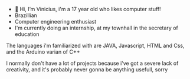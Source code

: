 - 👋 Hi, I’m Vinicius, i'm a 17 year old who likes computer stuff!
- Brazillian
- Computer engineering enthusiast
- I'm currently doing an internship, at my townhall in the secretary of education

The languages i'm familiarized with are JAVA, Javascript, HTML and Css, and the Arduino varian of C++

I normally don't have a lot of projects because i've got a severe lack of creativity, and it's probably never gonna be anything usefull, sorry

<!---
V-inn/V-inn is a ✨ special ✨ repository because its `README.md` (this file) appears on your GitHub profile.
You can click the Preview link to take a look at your changes.
--->
